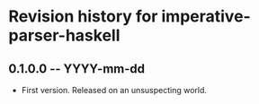 # Revision history for imperative-parser-haskell

## 0.1.0.0 -- YYYY-mm-dd

* First version. Released on an unsuspecting world.
